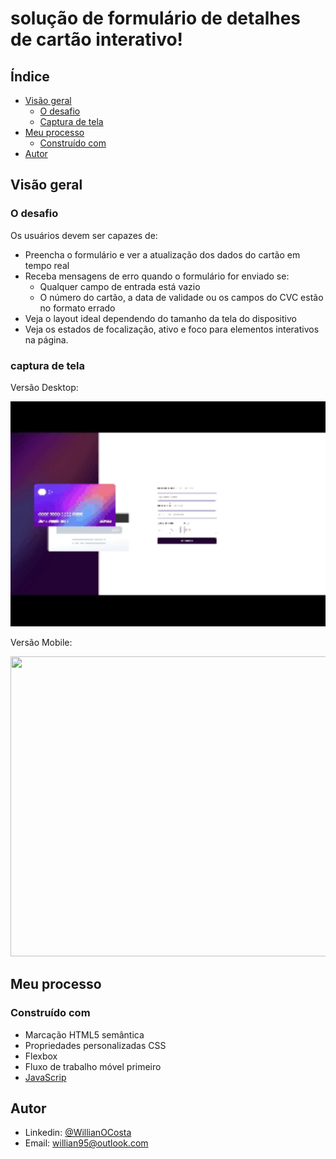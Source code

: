 # solução de formulário de detalhes de cartão interativo!

## Índice

- [Visão geral](#visão-geral)
    - [O desafio](#o-desafio)
    - [Captura de tela](#captura-de-tela)
- [Meu processo](#meu-processo)
    - [Construído com](#construído-com)
- [Autor](#autor)

## Visão geral

### O desafio

Os usuários devem ser capazes de:

- Preencha o formulário e ver a atualização dos dados do cartão em tempo real
- Receba mensagens de erro quando o formulário for enviado se:
    - Qualquer campo de entrada está vazio
    - O número do cartão, a data de validade ou os campos do CVC estão no formato errado
- Veja o layout ideal dependendo do tamanho da tela do dispositivo
- Veja os estados de focalização, ativo e foco para elementos interativos na página.

### captura de tela

Versão Desktop:
<p aling="center"> 
    <img width="720" height="360" src="assets/img/actionScreen.gif" >
</p>

Versão Mobile:
<p aling="center"> 
    <img width="560" height="480" src="assets/img/actionMobileScreen.gif" >
</p>

## Meu processo

### Construído com

- Marcação HTML5 semântica
- Propriedades personalizadas CSS
- Flexbox
- Fluxo de trabalho móvel primeiro
- [JavaScrip](https://www.javascript.com/)

## Autor

* Linkedin: [@WillianOCosta](https://www.linkedin.com/in/willianocosta/ "@WillinaOCosta")
* Email: willian95@outlook.com
